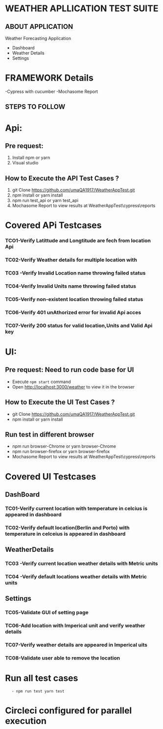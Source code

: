 # WEATHER APLLICATION TEST SUITE
## ABOUT APPLICATION
Weather Forecasting Application
- Dashboard
- Weather Details
- Settings

# FRAMEWORK Details
 -Cypress with cucumber
 -Mochasome Report

## STEPS TO FOLLOW

# Api:
## Pre request:
1. Install npm or yarn
2. Visual studio

## How to Execute the API Test Cases ?
1. git Clone https://github.com/umaQA1917/WeatherAppTest.git
2. npm install or yarn install
3. npm run test_api or yarn test_api
4. Mochasome Report to view results at WeatherAppTest\cypress\reports

# Covered APi Testcases
###  TCO1-Verify Latittude and Longtitude are fech from location Api
###  TC02-Verify Weather details for multiple location with
###  TC03 -Verify Invalid Location name throwing failed status
###  TC04-Verify Invalid Units name throwing failed status
###  TC05-Verify non-existent location throwing failed status
###  TC06-Verify 401 unAthorized error for invalid Api acces
###  TC07-Verify 200 status for valid location,Units and Valid Api key

# UI:
   
## Pre request: Need to run code base for UI
- Execute `npm start` command
- Open [http://localhost:3000/weather](http://localhost:3000/weather) to view it in the browser
## How to Execute the UI Test Cases ?
   - git Clone https://github.com/umaQA1917/WeatherAppTest.git
   - npm install or yarn install
## Run test in different browser
   - npm run browser-Chrome or yarn browser-Chrome
   - npm run browser-firefox or yarn browser-firefox
   - Mochasome Report to view results at WeatherAppTest\cypress\reports

# Covered UI Testcases
## DashBoard
  ### TC01-Verify current location with temperature in celcius is appeared in dashboard
  ### TC02-Verify default location(Berlin and Porto) with temperature in celceius is appeared in dashboard

## WeatherDetails
  ### TC03 -Verify current location weather details with Metric units
  ### TC04 -Verify default locations weather details with Metric units

## Settings
  ### TC05-Validate GUI of setting page
  ### TC06-Add location with Imperical unit and verify weather details
  ### TC07-Verify weather details are appeared in Imperical uits
  ### TC08-Validate user able to remove the location

# Run all test cases
       - npm run test yarn test


# Circleci configured for parallel execution